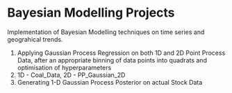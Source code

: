 # Bayesian Modelling Projects
Implementation of Bayesian Modelling techniques on time series and geograhical trends.

1. Applying Gaussian Process Regression on both 1D and 2D Point Process Data, after an appropriate binning of data points into quadrats and optimisation of hyperparameters
2. 1D - Coal_Data, 2D - PP_Gaussian_2D
3. Generating 1-D Gaussian Process Posterior on actual Stock Data
